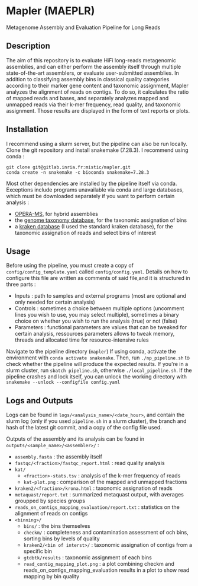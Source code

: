 # Mapler (MAEPLR)
Metagenome Assembly and Evaluation Pipeline for Long Reads


## Description
The aim of this repository is to evaluate HiFi long-reads metagenomic assemblies, and can either perform the assembly itself through multiple state-of-the-art assemblers, or evaluate user-submitted assemblies. In addition to classifying assembly bins in classical quality categories according to their marker gene content and taxonomic assignment, Mapler analyzes the alignment of reads on contigs. To do so, it calculates the ratio of mapped reads and bases, and separately analyzes mapped and unmapped reads via their k-mer frequency, read quality, and taxonomic assignment. Those results are displayed in the form of text reports or plots.


## Installation
I recommend using a slurm server, but the pipeline can also be run locally.
Clone the git repository and install snakemake (7.28.3). I recommend using conda :
```
git clone git@gitlab.inria.fr:mistic/mapler.git
conda create -n snakemake -c bioconda snakemake=7.28.3
```
Most other dependencies are installed by the pipeline itself via conda. Exceptions include programs unavailable via conda and large databases, which must be downloaded separately if you want to perform certain analysis :
- [OPERA-MS](https://github.com/CSB5/OPERA-MS), for hybrid assemblies
- the [genome taxonomy database](https://gtdb.ecogenomic.org/), for the taxonomic assignation of bins
- a [kraken database](https://benlangmead.github.io/aws-indexes/k2) (I used the standard kraken database), for the taxonomic assignation of reads and select bins of interest


## Usage
Before using the pipeline, you must create a copy of `config/config_template.yaml` called `config/config.yaml`.
Details on how to configure this file are written as comments of said file,and it is structured in three parts :
- Inputs : path to samples and external programs (most are optional and only needed for certain analysis)
- Controls : sometimes a choice between multiple options (uncomment lines you wish to use, you may select multiple), sometimes a binary choice on whether you wish to run the analysis (true) or not (false)
- Parameters : functional parameters are values that can be tweaked for certain analysis, ressources parameters allows to tweak memory, threads and allocated time for resource-intensive rules


Navigate to the pipeline directory (`mapler`)
If using conda, activate the environment with `conda activate snakemake`.
Then, run `./np_pipeline.sh` to check whether the pipeline will produce the expected results.
If you're in a slurm cluster, run `sbatch pipeline.sh`, otherwise `./local_pipeline.sh`.
If the pipeline crashes and lock itself, you can unlock the working directory with `snakemake --unlock --configfile config.yaml`


## Logs and Outputs
Logs can be found in `logs/<analysis_name>/<date_hour>`, and contain the slurm log (only if you used `pipeline.sh` in a slurm cluster), the branch and hash of the latest git commit, and a copy of the config file used.


Outputs of the assembly and its analysis can be found in `outputs/<sample_name>/<assembler>/` :
- `assembly.fasta` : the assembly itself
- `fastqc/<fraction>/fastqc_report.html` : read quality analysis
- `kat/`
   - `<fraction>-stats.tsv` : analysis of the k-mer frequency of reads
   - `kat-plot.png` : comparison of the mapped and unmapped fractions
- `kraken2/<fraction>/krona.html` : taxonomic assignation of reads
- `metaquast/report.txt` : summarized metaquast output, with averages groupped by species groups
- `reads_on_contigs_mapping_evaluation/report.txt` : statistics on the alignment of reads on contigs
- `<binning>/`
   - `bins/` : the bins themselves
   - `checkm/` : completeness and contamination assessment of och bins, sorting bins by levels of quality
   - `kraken2/<bin of interst>/` : taxonomic assignation of contigs from a specific bin
   - `gtdbtk/results` : taxonomic assignment of each bins
   - `read_contig_mapping_plot.png` : a plot combining checkm and reads_on_contigs_mapping_evaluation results in a plot to show read mapping by bin quality


